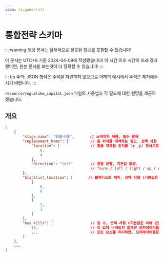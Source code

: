 ```yaml
---
icon: ri:game-fill
---
```


# 통합전략 스키마

::: warning
해당 문서는 잠재적으로 잘못된 정보를 포함할 수 있습니다!


이 문서는 UTC+8 기준 2024-04-09에 작성됐습니다! 이 시간 이후 시간이 오래 경과했다면, 원본 문서를 보는것이 더 정확할 수 있습니다!
:::

::: tip
주의: JSON 형식은 주석을 지원하지 않으므로 아래의 예시에서 주석은 제거해주시기 바랍니다.
:::

`resource/roguelike_copilot.json` 파일의 사용법과 각 필드에 대한 설명을 제공하겠습니다.

## 개요

```json
[
    {
        "stage_name": "驯兽小屋",       // 스테이지 이름, 필수 항목
        "replacement_home": {          // 홈 위치를 대체하는 필드, 선택 사항 (기본값은 비어 있음)
            "location": [              // 홈을 대체할 위치를 [x ,y] 형식으로 지정해야합니다.
                6,
                4
            ],
            "direction": "left"        // 권장 방향, 기본값 없음.
                                       // "none / left / right / up / down / 无 / 上 / 下 / 左 / 右"
        },
        "blacklist_location": [       // 블랙리스트 위치, 선택 사항 (기본값은 비어 있음)
            [
                0,
                0
            ],
            [
                1,
                1
            ]
        ],
        "key_kills": [                 // 킬 수, 선택 사항 (기본값은 비어 있음)
            15,                        // 이 값이 비어있지 않으면 오퍼레이터들은 기술을 시전 준비되었을 때가 아닌, 킬 수가 해당 값에 도달했을 때 기술을 사용합니다.
            ...                        // 모든 요소를 처리하면, 오퍼레이터들은 기술을 사용 가능한 상태일 때 시전합니다.
        ]
    },
    ...
]
